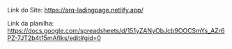 Link do Site: https://arq-ladingpage.netlify.app/

Link da planilha: https://docs.google.com/spreadsheets/d/151yZANyObJcb9OOCSmYs_AZr6PZ-7JT2b4t15mAfIks/edit#gid=0
